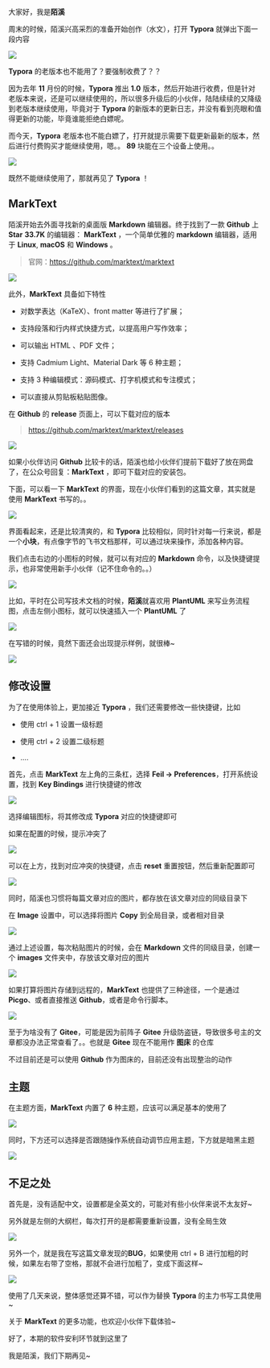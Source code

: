 大家好，我是**陌溪**

周末的时候，陌溪兴高采烈的准备开始创作（水文），打开 **Typora** 就弹出下面一段内容

![](images/2022-07-16-22-53-15-image.png)

**Typora** 的老版本也不能用了？要强制收费了？？

因为去年 **11** 月份的时候，**Typora** 推出 **1.0** 版本，然后开始进行收费，但是针对老版本来说，还是可以继续使用的，所以很多升级后的小伙伴，陆陆续续的又降级到老版本继续使用，毕竟对于 **Typora** 的新版本的更新日志，并没有看到亮眼和值得更新的功能，毕竟谁能拒绝白嫖呢。

而今天，**Typora** 老版本也不能白嫖了，打开就提示需要下载更新最新的版本，然后进行付费购买才能继续使用，嗯。。 **89** 块能在三个设备上使用。。

![](images/2022-07-16-22-52-54-image.png)

既然不能继续使用了，那就再见了 **Typora** ！

## MarkText

陌溪开始去外面寻找新的桌面版 **Markdown** 编辑器。终于找到了一款 **Github** 上 **Star** **33.7K** 的编辑器： **MarkText** ，一个简单优雅的 **markdown** 编辑器，适用于 **Linux**, **macOS** 和 **Windows** 。

> 官网：https://github.com/marktext/marktext

![](images/2022-07-16-22-53-35-image.png)

此外，**MarkText** 具备如下特性

- 对数学表达（KaTeX）、front matter 等进行了扩展；

- 支持段落和行内样式快捷方式，以提高用户写作效率；

- 可以输出 HTML 、PDF 文件；

- 支持 Cadmium Light、Material Dark 等 6 种主题；

- 支持 3 种编辑模式：源码模式、打字机模式和专注模式；

- 可以直接从剪贴板粘贴图像。

在 **Github** 的 **release** 页面上，可以下载对应的版本

> https://github.com/marktext/marktext/releases

![](images/2022-07-16-22-53-51-image.png)

如果小伙伴访问 **Github** 比较卡的话，陌溪也给小伙伴们提前下载好了放在网盘了，在公众号回复：**MarkText** ，即可下载对应的安装包。

下面，可以看一下 **MarkText** 的界面，现在小伙伴们看到的这篇文章，其实就是使用 **MarkText** 书写的。。

![](images/2022-07-16-22-54-03-image.png)

界面看起来，还是比较清爽的，和 **Typora** 比较相似，同时针对每一行来说，都是一个**小块**，有点像字节的飞书文档那样，可以通过块来操作，添加各种内容。

我们点击右边的小图标的时候，就可以有对应的 **Markdown** 命令，以及快捷键提示，也非常使用新手小伙伴（记不住命令的。。）

![](images/2022-07-16-22-57-20-image.png)

比如，平时在公司写技术文档的时候，**陌溪**就喜欢用 **PlantUML** 来写业务流程图，点击左侧小图标，就可以快速插入一个 **PlantUML** 了

![](images/2022-07-16-23-04-32-image.png)

在写错的时候，竟然下面还会出现提示样例，就很棒~

![](images/2022-07-16-23-07-02-image.png)

## 修改设置

为了在使用体验上，更加接近 **Typora** ，我们还需要修改一些快捷键，比如

- 使用 ctrl + 1 设置一级标题

- 使用 ctrl + 2 设置二级标题

- ....

首先，点击 **MarkText** 左上角的三条杠，选择 **Feil -> Preferences**，打开系统设置，找到 **Key Bindings** 进行快捷键的修改

![](images/2022-07-16-23-29-51-image.png)

选择编辑图标，将其修改成 **Typora** 对应的快捷键即可

如果在配置的时候，提示冲突了

![](images/2022-07-16-23-31-35-image.png)

可以在上方，找到对应冲突的快捷键，点击 **reset** 重置按钮，然后重新配置即可

![](images/2022-07-16-23-31-12-image.png)

同时，陌溪也习惯将每篇文章对应的图片，都存放在该文章对应的同级目录下

在 **Image** 设置中，可以选择将图片 **Copy** 到全局目录，或者相对目录

![](images/2022-07-16-23-34-29-image.png)

通过上述设置，每次粘贴图片的时候，会在 **Markdown** 文件的同级目录，创建一个 **images** 文件夹中，存放该文章对应的图片

![](images/2022-07-16-23-37-26-image.png)

如果打算将图片存储到远程的，**MarkText** 也提供了三种途径，一个是通过 **Picgo**、或者直接推送 **Github**，或者是命令行脚本。

![](\images\2022-07-16-23-38-33-image.png)

至于为啥没有了 **Gitee**，可能是因为前阵子 **Gitee** 升级防盗链，导致很多号主的文章都没办法正常查看了。。也就是 **Gitee** 现在不能用作 **图床** 的仓库

不过目前还是可以使用 **Github** 作为图床的，目前还没有出现整治的动作

## 主题

在主题方面，**MarkText** 内置了 **6** 种主题，应该可以满足基本的使用了

![](images/2022-07-18-12-33-49-image.png)

同时，下方还可以选择是否跟随操作系统自动调节应用主题，下方就是暗黑主题

![](images/2022-07-18-12-35-50-image.png)

 

## 不足之处

首先是，没有适配中文，设置都是全英文的，可能对有些小伙伴来说不太友好~

另外就是左侧的大纲栏，每次打开的是都需要重新设置，没有全局生效

![](images/2022-07-18-12-46-43-image.png)

另外一个，就是我在写这篇文章发现的**BUG**，如果使用 ctrl + B 进行加粗的时候，如果左右带了空格，那就不会进行加粗了，变成下面这样~

![](images/2022-07-18-12-52-02-image.png)

使用了几天来说，整体感觉还算不错，可以作为替换 **Typora** 的主力书写工具使用~

关于 **MarkText** 的更多功能，也欢迎小伙伴下载体验~

好了，本期的软件安利环节就到这里了

我是陌溪，我们下期再见~
